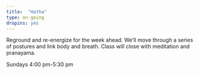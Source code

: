 ```yaml
---
title:  "Hatha"
type: on-going
dropins: yes
---
```

Reground and re-energize for the week ahead. We’ll move through a series of postures and link body and breath. Class will close with meditation and pranayama.

Sundays 4:00 pm-5:30 pm
